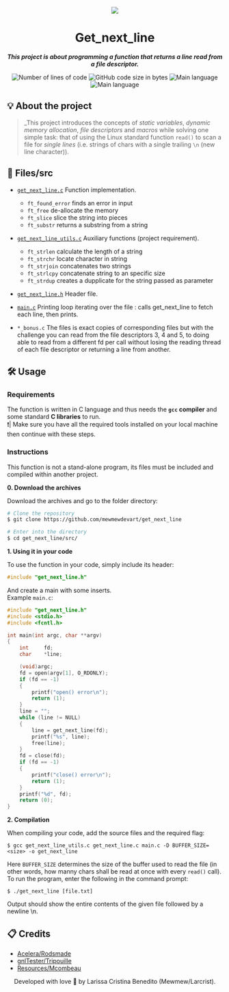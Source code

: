 <p align="center">
  <img src="https://user-images.githubusercontent.com/50052600/200047157-53df5299-3754-421d-8f00-54db98d8f9f1.png" />
</p>

<h1 align="center">
 Get_next_line
</h1>

<p align="center">
	<b><i>This project is about programming a function that returns a line read from a file descriptor.</i></b><br>
</p>

<p align="center">
	<img alt="Number of lines of code" src="https://img.shields.io/tokei/lines/github/mewmewdevart/get_next_line?color=6272a4" />
	<img alt="GitHub code size in bytes" src="https://img.shields.io/github/languages/code-size/mewmewdevart/get_next_line?color=6272a4" />
	<img alt="Main language" src="https://img.shields.io/github/languages/top/mewmewdevart/get_next_line?color=6272a4"/>
	<img alt="Main language" src="https://img.shields.io/github/license/mewmewdevart/get_next_line?color=6272a4"/>
</p>

## 💡 About the project

> _This project introduces the concepts of _static variables_, _dynamic memory allocation_, _file descriptors_ and _macros_ while solving one simple task: that of using the Linux standard function `read()` to scan a file for _single lines_ (i.e. strings of chars with a single trailing `\n` (new line character)).

## 📁 Files/src
* [`get_next_line.c`](src/get_next_line.c)
	Function implementation. <br>
	- ```ft_found_error``` finds an error in input <br>
	- ```ft_free``` de-allocate the memory
	- ```ft_slice``` slice the string into pieces
	- ```ft_substr``` returns a substring from a string

* [`get_next_line_utils.c`](src/get_next_line_utils.c)
	Auxiliary functions (project requirement). <br>
	- ```ft_strlen``` calculate the length of a string
	- ```ft_strchr``` locate character in string
	- ```ft_strjoin``` concatenates two strings
	- ```ft_strlcpy``` concatenate string to an specific size
	- ```ft_strdup``` creates a dupplicate for the string passed as parameter

* [`get_next_line.h`](src/get_next_line.h)
	Header file.

* [`main.c`](src/main.c)
	Printing loop iterating over the file : calls get_next_line to fetch each line, then prints.

* ```*_bonus.c``` 
	 The files is exact copies of corresponding files but with the challenge you can read from the file descriptors 3, 4 and 5, to doing able to read from a different fd per call without losing the reading thread of each file descriptor or returning a line from another.

## 🛠️ Usage

### Requirements
The function is written in C language and thus needs the **`gcc` compiler** and some standard **C libraries** to run. <br>
❗️| Make sure you have all the required tools installed on your local machine then continue with these steps.

### Instructions
This function is not a stand-alone program, its files must be included and compiled within another project.

**0. Download the archives**

Download the archives and go to the folder directory:

```bash
# Clone the repository
$ git clone https://github.com/mewmewdevart/get_next_line

# Enter into the directory
$ cd get_next_line/src/
```

**1. Using it in your code**

To use the function in your code, simply include its header:

```c
#include "get_next_line.h"
```
And create a main with some inserts. <br>
Example ``main.c``:
```c  
#include "get_next_line.h"
#include <stdio.h>
#include <fcntl.h>

int	main(int argc, char **argv)
{
	int		fd;
	char	*line;

	(void)argc;
	fd = open(argv[1], O_RDONLY);
	if (fd == -1)
	{
		printf("open() error\n");
		return (1);
	}
	line = "";
	while (line != NULL)
	{
		line = get_next_line(fd);
		printf("%s", line);
		free(line);
	}
	fd = close(fd);
	if (fd == -1)
	{
		printf("close() error\n");
		return (1);
	}
	printf("%d", fd);
	return (0);
}
```

**2. Compilation**

 When compiling your code, add the source files and the required flag:

```shell
$ gcc get_next_line_utils.c get_next_line.c main.c -D BUFFER_SIZE=<size> -o get_next_line
```
Here `BUFFER_SIZE` determines the size of the buffer used to read the file (in other words, how manny chars shall be read at once with every `read()` call).
To run the program, enter the following in the command prompt:

```shell
$ ./get_next_line [file.txt]
```
Output should show the entire contents of the given file followed by a newline \n.



## 📋 Credits

* [Acelera/Rodsmade](https://github.com/rodsmade/Projets_42_SP/)
* [gnlTester/Tripouille](https://github.com/Tripouille/gnlTester)
* [Resources/Mcombeau](https://github.com/mcombeau)

<p align="center"> Developed with love 💜 by Larissa Cristina Benedito (Mewmew/Larcrist). </p>
